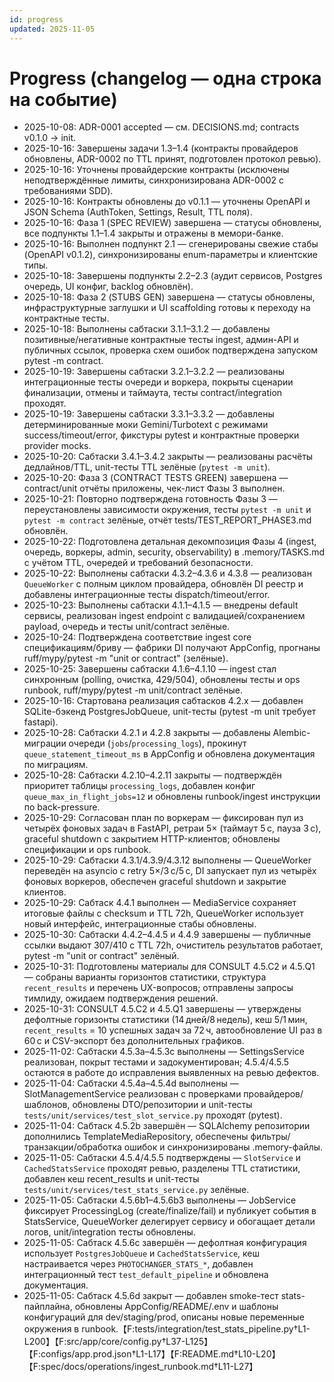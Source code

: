 ```yaml
---
id: progress
updated: 2025-11-05
---
```


# Progress (changelog — одна строка на событие)

- 2025-10-08: ADR-0001 accepted — см. DECISIONS.md; contracts v0.1.0 → init.
- 2025-10-16: Завершены задачи 1.3–1.4 (контракты провайдеров обновлены, ADR-0002 по TTL принят, подготовлен протокол ревью).
- 2025-10-16: Уточнены провайдерские контракты (исключены неподтверждённые лимиты, синхронизирована ADR-0002 с требованиями SDD).
- 2025-10-16: Контракты обновлены до v0.1.1 — уточнены OpenAPI и JSON Schema (AuthToken, Settings, Result, TTL поля).
- 2025-10-16: Фаза 1 (SPEC REVIEW) завершена — статусы обновлены, все подпункты 1.1–1.4 закрыты и отражены в мемори-банке.
- 2025-10-16: Выполнен подпункт 2.1 — сгенерированы свежие стабы (OpenAPI v0.1.2), синхронизированы enum-параметры и клиентские типы.
- 2025-10-18: Завершены подпункты 2.2–2.3 (аудит сервисов, Postgres очередь, UI конфиг, backlog обновлён).
- 2025-10-18: Фаза 2 (STUBS GEN) завершена — статусы обновлены, инфраструктурные заглушки и UI scaffolding готовы к переходу на контрактные тесты.
- 2025-10-18: Выполнены сабтаски 3.1.1–3.1.2 — добавлены позитивные/негативные контрактные тесты ingest, админ-API и публичных ссылок, проверка схем ошибок подтверждена запуском pytest -m contract.
- 2025-10-19: Завершены сабтаски 3.2.1–3.2.2 — реализованы интеграционные тесты очереди и воркера, покрыты сценарии финализации, отмены и таймаута, тесты contract/integration проходят.
- 2025-10-19: Завершены сабтаски 3.3.1–3.3.2 — добавлены детерминированные моки Gemini/Turbotext с режимами success/timeout/error, фикстуры pytest и контрактные проверки provider mocks.
- 2025-10-20: Сабтаски 3.4.1–3.4.2 закрыты — реализованы расчёты дедлайнов/TTL, unit-тесты TTL зелёные (`pytest -m unit`).
- 2025-10-20: Фаза 3 (CONTRACT TESTS GREEN) завершена — contract/unit отчёты приложены, чек-лист Фазы 3 выполнен.
- 2025-10-21: Повторно подтверждена готовность Фазы 3 — переустановлены зависимости окружения, тесты `pytest -m unit` и `pytest -m contract` зелёные, отчёт tests/TEST_REPORT_PHASE3.md обновлён.
- 2025-10-22: Подготовлена детальная декомпозиция Фазы 4 (ingest, очередь, воркеры, admin, security, observability) в .memory/TASKS.md с учётом TTL, очередей и требований безопасности.
- 2025-10-22: Выполнены сабтаски 4.3.2–4.3.6 и 4.3.8 — реализован `QueueWorker` с полным циклом провайдера, обновлён DI реестр и добавлены интеграционные тесты dispatch/timeout/error.
- 2025-10-23: Выполнены сабтаски 4.1.1–4.1.5 — внедрены default сервисы, реализован ingest endpoint с валидацией/сохранением payload, очередь и тесты unit/contract зелёные.
- 2025-10-24: Подтверждена соответствие ingest core спецификациям/бриву — фабрики DI получают AppConfig, прогнаны ruff/mypy/pytest -m "unit or contract" (зелёные).
- 2025-10-25: Завершены сабтаски 4.1.6–4.1.10 — ingest стал синхронным (polling, очистка, 429/504), обновлены тесты и ops runbook, ruff/mypy/pytest -m unit/contract зелёные.
- 2025-10-16: Стартована реализация сабтасков 4.2.x — добавлен SQLite-бэкенд PostgresJobQueue, unit-тесты (pytest -m unit требует fastapi).
- 2025-10-28: Сабтаски 4.2.1 и 4.2.8 закрыты — добавлены Alembic-миграции очереди (`jobs`/`processing_logs`), прокинут `queue_statement_timeout_ms` в AppConfig и обновлена документация по миграциям.
- 2025-10-28: Сабтаски 4.2.10–4.2.11 закрыты — подтверждён приоритет таблицы `processing_logs`, добавлен конфиг `queue_max_in_flight_jobs=12` и обновлены runbook/ingest инструкции по back-pressure.
- 2025-10-29: Согласован план по воркерам — фиксирован пул из четырёх фоновых задач в FastAPI, ретраи 5× (таймаут 5 с, пауза 3 с), graceful shutdown с закрытием HTTP-клиентов; обновлены спецификации и ops runbook.
- 2025-10-29: Сабтаски 4.3.1/4.3.9/4.3.12 выполнены — QueueWorker переведён на asyncio с retry 5×/3 с/5 с, DI запускает пул из четырёх фоновых воркеров, обеспечен graceful shutdown и закрытие клиентов.
- 2025-10-29: Сабтаск 4.4.1 выполнен — MediaService сохраняет итоговые файлы с checksum и TTL 72h, QueueWorker использует новый интерфейс, интеграционные стабы обновлены.
- 2025-10-30: Сабтаски 4.4.2–4.4.5 и 4.4.9 завершены — публичные ссылки выдают 307/410 с TTL 72h, очиститель результатов работает, pytest -m "unit or contract" зелёный.
- 2025-10-31: Подготовлены материалы для CONSULT 4.5.C2 и 4.5.Q1 — собраны варианты горизонтов статистики, структура `recent_results` и перечень UX-вопросов; отправлены запросы тимлиду, ожидаем подтверждения решений.
- 2025-10-31: CONSULT 4.5.C2 и 4.5.Q1 завершены — утверждены дефолтные горизонты статистики (14 дней/8 недель), кеш 5/1 мин, `recent_results` = 10 успешных задач за 72 ч, автообновление UI раз в 60 с и CSV-экспорт без дополнительных графиков.
- 2025-11-02: Сабтаски 4.5.3a–4.5.3c выполнены — SettingsService реализован, покрыт тестами и задокументирован; 4.5.4/4.5.5 остаются в работе до исправления выявленных на ревью дефектов.
- 2025-11-04: Сабтаски 4.5.4a–4.5.4d выполнены — SlotManagementService реализован с проверками провайдеров/шаблонов, обновлены DTO/репозитории и unit-тесты `tests/unit/services/test_slot_service.py` проходят (pytest).
- 2025-11-04: Сабтаск 4.5.2b завершён — SQLAlchemy репозитории дополнились TemplateMediaRepository, обеспечены фильтры/транзакции/обработка ошибок и синхронизированы .memory-файлы.
- 2025-11-05: Сабтаски 4.5.4/4.5.5 подтверждены — `SlotService` и `CachedStatsService` проходят ревью, разделены TTL статистики, добавлен кеш recent_results и unit-тесты `tests/unit/services/test_stats_service.py` зелёные.
- 2025-11-05: Сабтаски 4.5.6b1–4.5.6b3 выполнены — JobService фиксирует ProcessingLog (create/finalize/fail) и публикует события в StatsService, QueueWorker делегирует сервису и обогащает детали логов, unit/integration тесты обновлены.
- 2025-11-05: Сабтаск 4.5.6c завершён — дефолтная конфигурация использует `PostgresJobQueue` и `CachedStatsService`, кеш настраивается через `PHOTOCHANGER_STATS_*`, добавлен интеграционный тест `test_default_pipeline` и обновлена документация.
- 2025-11-05: Сабтаск 4.5.6d закрыт — добавлен smoke-тест stats-пайплайна, обновлены AppConfig/README/.env и шаблоны конфигураций для dev/staging/prod, описаны новые переменные окружения в runbook.【F:tests/integration/test_stats_pipeline.py†L1-L200】【F:src/app/core/config.py†L37-L125】【F:configs/app.prod.json†L1-L17】【F:README.md†L10-L20】【F:spec/docs/operations/ingest_runbook.md†L11-L27】
